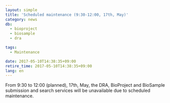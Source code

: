 ```yaml
---
layout: simple
title: 'Scheduled maintenance (9:30-12:00, 17th, May)'
category: news
db:
  - bioproject
  - biosample
  - dra

tags:
  - Maintenance

date: 2017-05-10T14:38:35+09:00
retire_time: 2017-05-10T14:38:35+09:00
lang: en
---
```


<p>From 9:30 to 12:00 (planned), 17th, May, the DRA, BioProject and BioSample submission and search services will be unavailable due to scheduled maintenance.</p>

